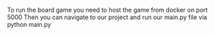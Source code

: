 To run the board game you need to host the game from docker on port 5000
Then you can navigate to our project and run our main.py file via python main.py
